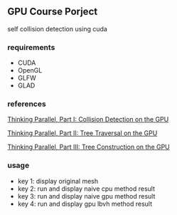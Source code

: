 ## GPU Course Porject

self collision detection using cuda

### requirements

* CUDA
* OpenGL
* GLFW
* GLAD

### references

[Thinking Parallel, Part I: Collision Detection on the GPU](https://developer.nvidia.com/blog/thinking-parallel-part-i-collision-detection-gpu/)

[Thinking Parallel, Part II: Tree Traversal on the GPU](https://developer.nvidia.com/blog/thinking-parallel-part-ii-tree-traversal-gpu/)

[Thinking Parallel, Part III: Tree Construction on the GPU](https://developer.nvidia.com/blog/thinking-parallel-part-iii-tree-construction-gpu/)

### usage

* key 1: display original mesh
* key 2: run and display naive cpu method result
* key 3: run and display naive gpu method result
* key 4: run and display gpu lbvh method result
